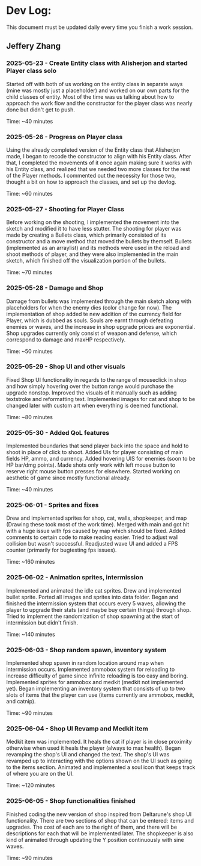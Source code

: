 # Dev Log:

This document must be updated daily every time you finish a work session.

## Jeffery Zhang

### 2025-05-23 - Create Entity class with Alisherjon and started Player class solo
Started off with both of us working on the entity class in separate ways (mine was mostly just a placeholder) and worked on our own parts for the child classes of entity. Most of the time was us talking about how to approach the work flow and the constructor for the player class was nearly done but didn't get to push.

Time: ~40 minutes

### 2025-05-26 - Progress on Player class
Using the already completed version of the Entity class that Alisherjon made, I began to recode the constructor to align with his Entity class. After that, I completed the movements of it once again making sure it works with his Entity class, and realized that we needed two more classes for the rest of the Player methods. I commented out the necessity for those two, thought a bit on how to approach the classes, and set up the devlog.

Time: ~60 minutes

### 2025-05-27 - Shooting for Player Class
Before working on the shooting, I implemented the movement into the sketch and modified it to have less stutter. The shooting for player was made by creating a Bullets class, which primarily consisted of its constructor and a move method that moved the bullets by themself. Bullets (implemented as an arraylist) and its methods were used in the reload and shoot methods of player, and they were also implemented in the main sketch, which finished off the visualization portion of the bullets.

Time: ~70 minutes

### 2025-05-28 - Damage and Shop
Damage from bullets was implemented through the main sketch along with placeholders for when the enemy dies (color change for now). The implementation of shop added te new addition of the currency field for Player, which is dubbed as souls. Souls are earnt through defeating enemies or waves, and the increase in shop upgrade prices are exponential. Shop upgrades currently only consist of weapon and defense, which correspond to damage and maxHP respectively.

Time: ~50 minutes

### 2025-05-29 - Shop UI and other visuals
Fixed Shop UI functionality in regards to the range of mouseclick in shop and how simply hovering over the button range would purchase the upgrade nonstop. Improved the visuals of it manually such as adding textstroke and reformatting text. Implemented images for cat and shop to be changed later with custom art when everything is deemed functional.

Time: ~80 minutes

### 2025-05-30 - Added QoL features
Implemented boundaries that send player back into the space and hold to shoot in place of click to shoot. Added UIs for player consisting of main fields HP, ammo, and currency. Added hovering UIS for enemies (soon to be HP bar/dmg points). Made shots only work with left mouse button to reserve right mouse button presses for elsewhere. Started working on aesthetic of game since mostly functional already.

Time: ~40 minutes

### 2025-06-01 - Sprites and fixes
Drew and implemented sprites for shop, cat, walls, shopkeeper, and map (Drawing these took most of the work time). Merged with main and got hit with a huge issue with fps caused by map which should be fixed. Added comments to certain code to make reading easier. Tried to adjust wall collision but wasn't successful. Readjusted wave UI and added a FPS counter (primarily for bugtesting fps issues).

Time: ~160 minutes

### 2025-06-02 - Animation sprites, intermission
Implemented and animated the idle cat sprites. Drew and implemented bullet sprite. Ported all images and sprites into data folder. Began and finished the intermission system that occurs every 5 waves, allowing the player to upgrade their stats (and maybe buy certain things) through shop. Tried to implement the randomization of shop spawning at the start of intermission but didn't finish.

Time: ~140 minutes

### 2025-06-03 - Shop random spawn, inventory system
Implemented shop spawn in random location around map when intermission occurs. Implemented ammobox system for reloading to increase difficulty of game since infinite reloading is too easy and boring. Implemented sprites for ammobox and medkit (medkit not implemented yet). Began implementing an inventory system that consists of up to two slots of items that the player can use (items currently are ammobox, medkit, and catnip).

Time: ~90 minutes

### 2025-06-04 - Shop UI Revamp and Medkit item
Medkit item was implemented. It heals the cat if player is in close proximity otherwise when used it heals the player (always to max health). Began revamping the shop's UI and changed the text. The shop's UI was revamped up to interacting with the options shown on the UI such as going to the items section. Animated and implemented a soul icon that keeps track of where you are on the UI.

Time: ~120 minutes

### 2025-06-05 - Shop functionalities finished
Finished coding the new version of shop inspired from Deltarune's shop UI functionality. There are two sections of shop that can be entered: items and upgrades. The cost of each are to the right of them, and there will be descriptions for each that will be implemented later. The shopkeeper is also kind of animated through updating the Y position continuously with sine waves.

Time: ~90 minutes

